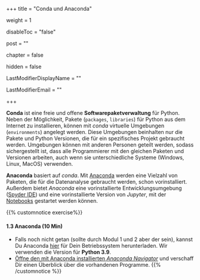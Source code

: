 +++
title = "Conda und Anaconda"

weight = 1

disableToc = "false"

post = ""

chapter = false

hidden = false

LastModifierDisplayName = ""

LastModifierEmail = ""

+++

**Conda** ist eine freie und offene **Softwarepaketverwaltung** für Python. Neben der Möglichkeit, Pakete (`packages`, `libraries`) für Python aus dem Internet zu installieren, können mit *conda* virtuelle Umgebungen (`environments`) angelegt werden. Diese Umgebungen beinhalten nur die Pakete und Python Versionen, die für ein spezifisches Projekt gebraucht werden. Umgebungen können mit anderen Personen geteilt werden, sodass sichergestellt ist, dass alle Programmierer mit den gleichen Paketen und Versionen arbeiten, auch wenn sie unterschiedliche Systeme (Windows, Linux, MacOS) verwenden.

**Anaconda** basiert auf *conda*. Mit [Anaconda](https://www.anaconda.com/distribution/) werden eine Vielzahl von Paketen, die für die Datenanalyse gebraucht werden, schon vorinstalliert. Außerdem bietet *Anaconda* eine vorinstallierte Entwicklungsumgebung ([Spyder IDE](https://www.spyder-ide.org/)) und eine vorinstallierte Version von *Jupyter*, mit der [Notebooks](https://jupyter.org/) gestartet werden können.

{{% customnotice exercise%}}
#### 1.3 Anaconda (10 Min)

- Falls noch nicht getan (sollte durch Modul 1 und 2 aber der sein), kannst Du Anaconda [hier](https://www.anaconda.com/distribution/) für Dein Betriebssystem herunterladen. Wir verwenden die Version für **Python 3.9**.
- [Öffne den mit Anaconda installierten *Anaconda
  Navigator*](https://docs.anaconda.com/anaconda/navigator/getting-started/) und verschaff Dir einen Überblick über die vorhandenen Programme. 
{{% /customnotice %}}
